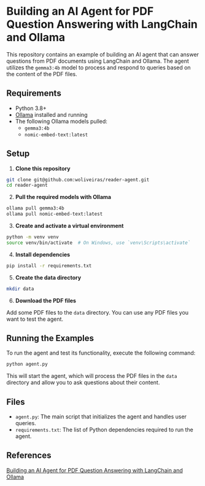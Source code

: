 # Building an AI Agent for PDF Question Answering with LangChain and Ollama

This repository contains an example of building an AI agent that can answer questions from PDF documents using LangChain and Ollama. The agent utilizes the `gemma3:4b` model to process and respond to queries based on the content of the PDF files.

## Requirements

- Python 3.8+
- [Ollama](https://ollama.com/) installed and running
- The following Ollama models pulled:
  - `gemma3:4b`
  - `nomic-embed-text:latest`

## Setup

1. **Clone this repository**

```sh
git clone git@github.com:woliveiras/reader-agent.git
cd reader-agent
```

2. **Pull the required models with Ollama**

```sh
ollama pull gemma3:4b
ollama pull nomic-embed-text:latest
```

3. **Create and activate a virtual environment**

```sh
python -m venv venv
source venv/bin/activate  # On Windows, use `venv\Scripts\activate`
```

4. **Install dependencies**

```sh
pip install -r requirements.txt
```

5. **Create the data directory**

```sh
mkdir data
```

6. **Download the PDF files**

Add some PDF files to the `data` directory. You can use any PDF files you want to test the agent.

## Running the Examples

To run the agent and test its functionality, execute the following command:

```sh
python agent.py
```

This will start the agent, which will process the PDF files in the `data` directory and allow you to ask questions about their content.

## Files

- `agent.py`: The main script that initializes the agent and handles user queries.
- `requirements.txt`: The list of Python dependencies required to run the agent.

## References

[Building an AI Agent for PDF Question Answering with LangChain and Ollama](https://woliveiras.github.io/posts/building-ai-agent-pdf-question-answering-langchain-ollama/)
